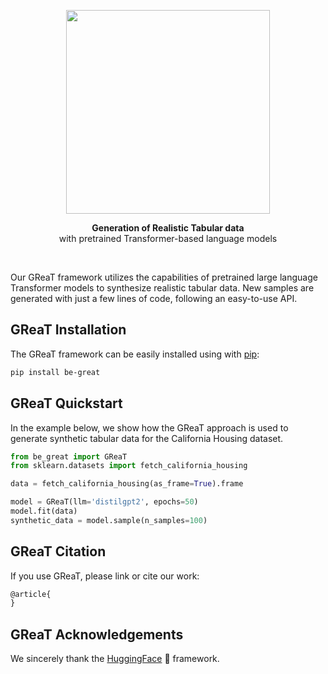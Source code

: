 
[//]: # (![Screenshot]&#40;https://github.com/kathrinse/be_great/blob/main/imgs/GReaT_logo.png&#41;)
<p align="center">
<img src="https://github.com/kathrinse/be_great/blob/main/imgs/GReaT_logo.png" width="326"/>
</p>

<p align="center">
<strong>Generation of Realistic Tabular data</strong>
<br> with pretrained Transformer-based language models
</p>

&nbsp;
&nbsp;
&nbsp;

Our GReaT framework utilizes the capabilities of pretrained large language Transformer models to synthesize realistic tabular data. 
New samples are generated with just a few lines of code, following an easy-to-use API.

## GReaT Installation

The GReaT framework can be easily installed using with [pip](https://pypi.org/project/pip/): 
```bash
pip install be-great
```



## GReaT Quickstart

In the example below, we show how the GReaT approach is used to generate synthetic tabular data for the California Housing dataset.
```python
from be_great import GReaT
from sklearn.datasets import fetch_california_housing

data = fetch_california_housing(as_frame=True).frame

model = GReaT(llm='distilgpt2', epochs=50)
model.fit(data)
synthetic_data = model.sample(n_samples=100)
```

## GReaT Citation 
If you use GReaT, please link or cite our work:
```tex
@article{
}
```

## GReaT Acknowledgements

We sincerely thank the [HuggingFace](https://huggingface.co/) :hugs: framework. 
